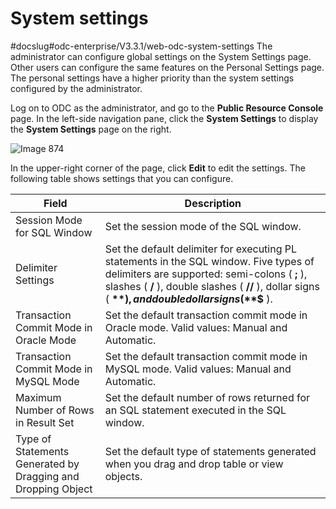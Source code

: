 System settings 
====================================
#docslug#odc-enterprise/V3.3.1/web-odc-system-settings
The administrator can configure global settings on the System Settings page. Other users can configure the same features on the Personal Settings page. The personal settings have a higher priority than the system settings configured by the administrator. 

Log on to ODC as the administrator, and go to the **Public Resource Console** page. In the left-side navigation pane, click the **System Settings** to display the **System Settings** page on the right. 

![Image 874](https://help-static-aliyun-doc.aliyuncs.com/assets/img/en-US/0096712561/p312560.png)

In the upper-right corner of the page, click **Edit** to edit the settings. The following table shows settings that you can configure.


|                            Field                             |                                                                                                                    Description                                                                                                                    |
|--------------------------------------------------------------|---------------------------------------------------------------------------------------------------------------------------------------------------------------------------------------------------------------------------------------------------|
| Session Mode for SQL Window                                  | Set the session mode of the SQL window.                                                                                                                                                                                                           |
| Delimiter Settings                                           | Set the default delimiter for executing PL statements in the SQL window. Five types of delimiters are supported: semi-colons ( **;** ), slashes ( **/** ), double slashes ( **//** ), dollar signs ( **$** ), and double dollar signs ( **$$** ). |
| Transaction Commit Mode in Oracle Mode                       | Set the default transaction commit mode in Oracle mode. Valid values: Manual and Automatic.                                                                                                                                                       |
| Transaction Commit Mode in MySQL Mode                        | Set the default transaction commit mode in MySQL mode. Valid values: Manual and Automatic.                                                                                                                                                        |
| Maximum Number of Rows in Result Set                         | Set the default number of rows returned for an SQL statement executed in the SQL window.                                                                                                                                                          |
| Type of Statements Generated by Dragging and Dropping Object | Set the default type of statements generated when you drag and drop table or view objects.                                                                                                                                                        |


